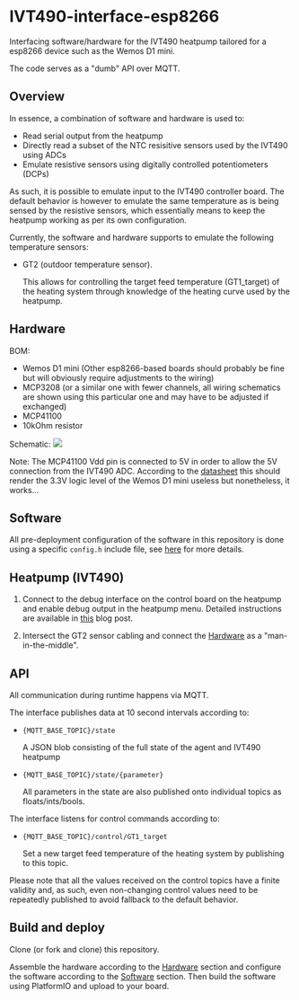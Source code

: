 # IVT490-interface-esp8266
Interfacing software/hardware for the IVT490 heatpump tailored for a esp8266 device such as the Wemos D1 mini.

The code serves as a "dumb" API over MQTT.

## Overview
In essence, a combination of software and hardware is used to:

* Read serial output from the heatpump
* Directly read a subset of the NTC resisitive sensors used by the IVT490 using ADCs
* Emulate resistive sensors using digitally controlled potentiometers (DCPs)

As such, it is possible to emulate input to the IVT490 controller board. The default behavior is however to emulate the same temperature as is being sensed by the resistive sensors, which essentially means to keep the heatpump working as per its own configuration.

Currently, the software and hardware supports to emulate the following temperature sensors:

* GT2 (outdoor temperature sensor).

  This allows for controlling the target feed temperature (GT1_target) of the heating system through knowledge of the heating curve used by the heatpump.


## Hardware

BOM:

- Wemos D1 mini (Other esp8266-based boards should probably be fine but will obviously require adjustments to the wiring)
- MCP3208 (or a similar one with fewer channels, all wiring schematics are shown using this particular one and may have to be adjusted if exchanged)
- MCP41100
- 10kOhm resistor

Schematic:
![](circuit.svg)

Note: The MCP41100 Vdd pin is connected to 5V in order to allow the 5V connection from the IVT490 ADC. According to the [datasheet](https://ww1.microchip.com/downloads/aemDocuments/documents/OTH/ProductDocuments/DataSheets/11195c.pdf) this should render the 3.3V logic level of the Wemos D1 mini useless but nonetheless, it works...

## Software

All pre-deployment configuration of the software in this repository is done using a specific `config.h` include file, see [here](include/README.md) for more details.

## Heatpump (IVT490)

1. Connect to the debug interface on the control board on the heatpump and enable debug output in the heatpump menu. Detailed instructions are available in [this](http://www.tsoft.se/wp/2015/03/08/overvakning-av-min-ivt-490-varmepump-med-raspberry-pi/) blog post.


2. Intersect the GT2 sensor cabling and connect the [Hardware](#hardware) as a "man-in-the-middle".

## API

All communication during runtime happens via MQTT.

The interface publishes data at 10 second intervals according to:

* `{MQTT_BASE_TOPIC}/state`

  A JSON blob consisting of the full state of the agent and IVT490 heatpump

* `{MQTT_BASE_TOPIC}/state/{parameter}`

  All parameters in the state are also published onto individual topics as floats/ints/bools.


The interface listens for control commands according to:

* `{MQTT_BASE_TOPIC}/control/GT1_target`

  Set a new target feed temperature of the heating system by publishing to this topic. 
  
Please note that all the values received on the control topics have a finite validity and, as such, even non-changing control values need to be repeatedly published to avoid fallback to the default behavior.

## Build and deploy

Clone (or fork and clone) this repository.

Assemble the hardware according to the [Hardware](#hardware) section and configure the software according to the [Software](#software) section. Then build the software using PlatformIO and upload to your board.

